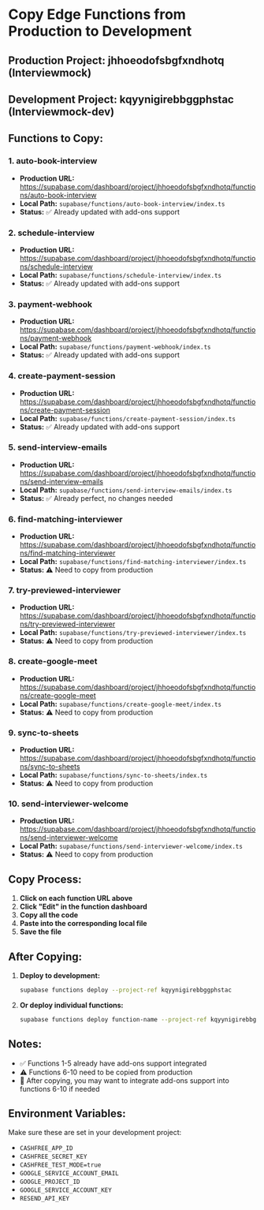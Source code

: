 # Copy Edge Functions from Production to Development

## Production Project: jhhoeodofsbgfxndhotq (Interviewmock)
## Development Project: kqyynigirebbggphstac (Interviewmock-dev)

## Functions to Copy:

### 1. auto-book-interview
- **Production URL:** https://supabase.com/dashboard/project/jhhoeodofsbgfxndhotq/functions/auto-book-interview
- **Local Path:** `supabase/functions/auto-book-interview/index.ts`
- **Status:** ✅ Already updated with add-ons support

### 2. schedule-interview  
- **Production URL:** https://supabase.com/dashboard/project/jhhoeodofsbgfxndhotq/functions/schedule-interview
- **Local Path:** `supabase/functions/schedule-interview/index.ts`
- **Status:** ✅ Already updated with add-ons support

### 3. payment-webhook
- **Production URL:** https://supabase.com/dashboard/project/jhhoeodofsbgfxndhotq/functions/payment-webhook
- **Local Path:** `supabase/functions/payment-webhook/index.ts`
- **Status:** ✅ Already updated with add-ons support

### 4. create-payment-session
- **Production URL:** https://supabase.com/dashboard/project/jhhoeodofsbgfxndhotq/functions/create-payment-session
- **Local Path:** `supabase/functions/create-payment-session/index.ts`
- **Status:** ✅ Already updated with add-ons support

### 5. send-interview-emails
- **Production URL:** https://supabase.com/dashboard/project/jhhoeodofsbgfxndhotq/functions/send-interview-emails
- **Local Path:** `supabase/functions/send-interview-emails/index.ts`
- **Status:** ✅ Already perfect, no changes needed

### 6. find-matching-interviewer
- **Production URL:** https://supabase.com/dashboard/project/jhhoeodofsbgfxndhotq/functions/find-matching-interviewer
- **Local Path:** `supabase/functions/find-matching-interviewer/index.ts`
- **Status:** ⚠️ Need to copy from production

### 7. try-previewed-interviewer
- **Production URL:** https://supabase.com/dashboard/project/jhhoeodofsbgfxndhotq/functions/try-previewed-interviewer
- **Local Path:** `supabase/functions/try-previewed-interviewer/index.ts`
- **Status:** ⚠️ Need to copy from production

### 8. create-google-meet
- **Production URL:** https://supabase.com/dashboard/project/jhhoeodofsbgfxndhotq/functions/create-google-meet
- **Local Path:** `supabase/functions/create-google-meet/index.ts`
- **Status:** ⚠️ Need to copy from production

### 9. sync-to-sheets
- **Production URL:** https://supabase.com/dashboard/project/jhhoeodofsbgfxndhotq/functions/sync-to-sheets
- **Local Path:** `supabase/functions/sync-to-sheets/index.ts`
- **Status:** ⚠️ Need to copy from production

### 10. send-interviewer-welcome
- **Production URL:** https://supabase.com/dashboard/project/jhhoeodofsbgfxndhotq/functions/send-interviewer-welcome
- **Local Path:** `supabase/functions/send-interviewer-welcome/index.ts`
- **Status:** ⚠️ Need to copy from production

## Copy Process:

1. **Click on each function URL above**
2. **Click "Edit" in the function dashboard**
3. **Copy all the code**
4. **Paste into the corresponding local file**
5. **Save the file**

## After Copying:

1. **Deploy to development:**
   ```bash
   supabase functions deploy --project-ref kqyynigirebbggphstac
   ```

2. **Or deploy individual functions:**
   ```bash
   supabase functions deploy function-name --project-ref kqyynigirebbggphstac
   ```

## Notes:

- ✅ Functions 1-5 already have add-ons support integrated
- ⚠️ Functions 6-10 need to be copied from production
- 🔄 After copying, you may want to integrate add-ons support into functions 6-10 if needed

## Environment Variables:

Make sure these are set in your development project:
- `CASHFREE_APP_ID`
- `CASHFREE_SECRET_KEY` 
- `CASHFREE_TEST_MODE=true`
- `GOOGLE_SERVICE_ACCOUNT_EMAIL`
- `GOOGLE_PROJECT_ID`
- `GOOGLE_SERVICE_ACCOUNT_KEY`
- `RESEND_API_KEY`

